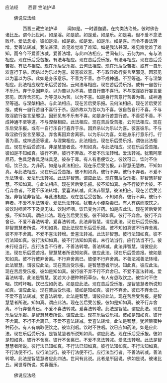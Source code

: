   应法经
　　西晋 竺法护译




　　佛说应法经

　　　　西晋三藏竺法护译
　　闻如是。一时婆伽婆。在拘类法治处。彼时佛告诸比丘。谓今此世间。如是淫。如是欲。如是爱。如是乐。如是喜。但不爱不念法败坏。爱法念增。彼如是淫。如是欲。如是爱。如是乐。如是喜。而令不善法转增。爱善法转减。我法甚深。难见难觉难了难知。如是我法甚深。难见难觉难了难知。而令今不爱善法减。爱善法增。与此四法相应。世间有此。云何为四。有与法相应。现在乐后受苦报。有法与相应。现在苦后受乐报。有法与相应。现在苦后受苦报。有法与相应。现在乐后受乐报。云何法相应。现在乐后受苦报。或有一自乐欢喜行于杀。因杀以为乐以为喜。彼喜彼欢喜。不与取淫欲行妄言至邪见。因邪见以为喜以为乐。此如是身乐意乐。不善为不善。亦不成神通。不至等道。不与涅槃相应。此法相应现在乐后受苦报。云何法与相应。现在苦后受乐报。或有一自苦行不乐行。弃于杀因弃杀。以为苦以为不喜。彼自行苦不喜行。不与取淫欲行妄言至邪见。因弃舍邪见。为等见以为苦。以为不喜。如是身行苦意行苦善为善。成神通至等道。与涅槃相应。与此法相应。现在苦后受乐报。云何法相应。现在苦后受苦报。或有一自行苦自不喜行于杀。因杀故以为苦以为不喜。彼自苦自行不喜。不与取淫欲行妄言至邪见。因邪见有不乐有不喜。如是身行苦意行苦。不善受不善。不成神通不至等道。不与涅槃相应。此法相应。现在苦后受苦报。云何法相应。现在乐后受乐报。或有一自行乐自行喜弃于杀。因弃杀以为乐以为喜。彼喜彼乐。不与取淫欲行妄言至邪见。弃舍离因弃舍离邪。以为乐以为喜。如是身乐行意乐行。行善为善。成神通至等道。与涅槃相应。此法相应。现在乐后受乐报。谓彼此法相应。现在乐后受苦报。非是慧慧者说。不知如真。与此法相应。现在乐后受苦报。彼如是不知如真。彼行不弃。彼行不弃故。不爱不乐法转增。爱法转减。犹若阿摩尼药。色具足香具足味具足。彼杂于毒。有人有患便饮之。彼饮可口。饮时不住咽。饮已变。为非药。如是与此法相应。现在乐后受苦报。非智慧无慧故。不知如真。与此法相应。现在乐后受苦报。彼不知如真。彼行不弃。彼行不弃者。不爱不乐法转增。爱法乐法转减。此法非智慧。谓应此法。现在苦后受乐报。非智慧非智慧。不知如真。与此法相应。现在苦后受乐报。彼不知如真。亦不行彼弃舍彼。不行弃舍者。不爱不乐法转增。爱喜法转减。此法非智慧。彼法相应。现在苦后受苦报。非智慧非智慧。与此法相应。现在苦后受苦报。不知如真。彼行不弃。彼行不弃者。不爱不乐法转增。爱法乐法转减。犹若大小便杂毒已。有人有病而取饮之。彼饮时咽苦不下及臭无味。饮时坏咽。饮已变为非药。如是应此法。现在苦后受苦报。不知如真。谓应此法。现在苦后受苦报。彼不知如真。彼行不弃舍。彼行不弃舍已。不爱不喜法转增。爱喜法转减。此法非智慧。谓应此法。现在乐后受乐报。非智慧慧者所说。不知如真。应此法现在乐后受乐报。彼不知如真彼不行弃舍离。彼不弃不舍离。不爱不喜法转增。爱喜法转减。此法非智慧。彼行法知如真。彼不行法知如真。彼行法知如真。彼不行法知如真者。未行法当行。应行法当不行。彼未行经当行。应行法当不行者。不善法转增。善法转减。此法非智慧。谓彼应此法。现在乐后受苦报。智慧慧者所说知如真。彼应此法。现在乐后受苦报。彼如是知如真。彼不行彼弃舍离。不行弃舍离已。彼便不行弃舍离。不善法减善法转增。此法智慧。谓彼应此法。现在苦后受乐报。是智慧慧者所说。知此真。彼应此法。现在苦后受乐报。彼如是知如真。彼行彼不弃不行不弃舍已。不爱不喜法转减。爱喜法转增。此法是智慧。犹若大小便种种药草杂。有人有患取饮之。彼饮时不住咽。饮时坏咽。饮已应如药法。如是应此法。现在苦后受乐报。是智慧慧者所说知如真。谓应此法。现在苦后受乐报。彼如是知如真。彼行不弃舍。彼已不弃舍已。不爱不喜法转减。爱喜法转增。此法是智慧。谓彼应此法。现在苦后受苦报。是智慧慧者所说。知如真。谓应此法。现在苦后受苦报。彼如是知如真。彼不行弃舍离。不行弃舍离已。不爱不喜法转减。爱喜法转增。此法是智慧。谓应此法。现在乐后受乐报。是智慧慧者所说。谓应此法。现在乐后受乐报。彼如是知如真。彼行不舍离。不行不舍离已。不爱不喜法转减。爱喜法转增。此法是智慧。犹若酥蜜种种药杂。有人有病取便饮之。彼饮利咽。饮时不住咽。饮已应如药法。如是应此法。现在乐后受乐报。是智慧慧者所说知如真。谓应此法。现在乐后受乐报。彼如是知如真。彼行不舍离。彼行不舍离已。不爱不念法转减。爱念法转增。此法是智慧慧者所说。彼行法已知如真。不行法已知如真。彼行法知如真。不行法知如真。不行法便不行。应行法当行。彼不行法便不行。应行法当行者。不善法转减。善法转增。此法是智慧慧者应此四法。世间有此说。此者是所因说。佛如是说。彼诸比丘。闻世尊所说。欢喜而乐。

　　佛说应法经


